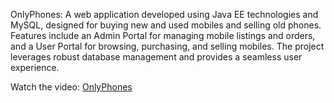 OnlyPhones: 
A web application developed using Java EE technologies and MySQL, designed for buying new and used mobiles and selling old phones. Features include an Admin Portal for managing mobile listings and orders, and a User Portal for browsing, purchasing, and selling mobiles. The project leverages robust database management and provides a seamless user experience.

Watch the video: [OnlyPhones](https://www.youtube.com/watch?v=qP9MbAiO2nI)
